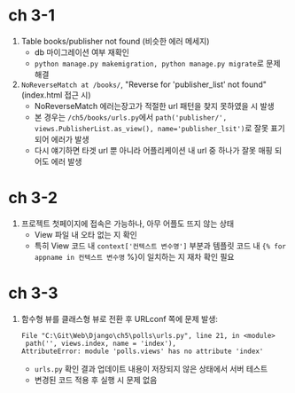 # ch 3-1

1. Table books/publisher not found (비슷한 에러 메세지)
   - db 마이그레이션 여부 재확인
   - `python manage.py makemigration, python manage.py migrate`로 문제 해결
2. `NoReverseMatch at /books/`, "Reverse for 'publisher_list' not found" (index.html 접근 시)
   - NoReverseMatch 에러는장고가 적절한 url 패턴을 찾지 못하였을 시 발생
   - 본 경우는 `/ch5/books/urls.py`에서 `path('publisher/', views.PublisherList.as_view(), name='publisher_lsit')`로 잘못 표기되어 에러가 발생
   - 다시 얘기하면 타겟 url 뿐 아니라 어플리케이션 내 url 중 하나가 잘못 매핑 되어도 에러 발생

# ch 3-2

1. 프로젝트 첫페이지에 접속은 가능하나, 아무 어플도 뜨지 않는 상태
   - View 파일 내 오타 없는 지 확인
   - 특히 View 코드 내 `context['컨텍스트 변수명']` 부분과 템플릿 코드 내 `{% for appname in 컨텍스트 변수명` %}이 일치하는 지 재차 확인 필요

# ch 3-3

1. 함수형 뷰를 클래스형 뷰로 전환 후 URLconf 쪽에 문제 발생:

   ```
   File "C:\Git\Web\Django\ch5\polls\urls.py", line 21, in <module>
   	path('', views.index, name = 'index'),
   AttributeError: module 'polls.views' has no attribute 'index'
   ```

   - `urls.py` 확인 결과 업데이트 내용이 저장되지 않은 상태에서 서버 테스트
   - 변경된 코드 적용 후 실행 시 문제 없음

